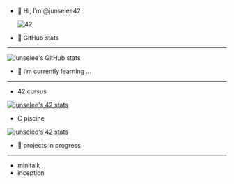 

- 👋 Hi, I’m @junselee42

  ![42](https://badgen.net/badge/Born2Code/junselee/blue?cache=86400&icon=https://meta.intra.42.fr/assets/42_logo-7dfc9110a5319a308863b96bda33cea995046d1731cebb735e41b16255106c12.svg)

- 🌱 GitHub stats
--------

![junselee's GitHub stats](https://github-readme-stats.vercel.app/api?username=junselee42&show_icons=true&theme=tokyonight)

- 🌱 I’m currently learning ...
-------

-  42 cursus

[![junselee's 42 stats](https://badge42.herokuapp.com/api/stats/junselee?privacyEmail=true)](https://github.com/junselee42/badge42)


- C piscine 

[![junselee's 42 stats](https://badge42.herokuapp.com/api/stats/junselee?cursus=C%20Piscine)](https://github.com/junselee42/badge42)

- 🌱 projects in progress
--------
  - minitalk
  - inception
<!---
junselee42/junselee42 is a ✨ special ✨ repository because its `README.md` (this file) appears on your GitHub profile.
You can click the Preview link to take a look at your changes.
--->

